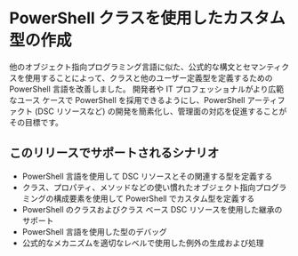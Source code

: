 # PowerShell クラスを使用したカスタム型の作成

他のオブジェクト指向プログラミング言語に似た、公式的な構文とセマンティクスを使用することによって、クラスと他のユーザー定義型を定義するための PowerShell 言語を改善しました。 開発者や IT プロフェッショナルがより広範なユース ケースで PowerShell を採用できるようにし、PowerShell アーティファクト (DSC リソースなど) の開発を簡素化し、管理面の対応を促進することがその目標です。

## このリリースでサポートされるシナリオ

-   PowerShell 言語を使用して DSC リソースとその関連する型を定義する
-   クラス、プロパティ、メソッドなどの使い慣れたオブジェクト指向プログラミングの構成要素を使用して PowerShell でカスタム型を定義する
-   PowerShell のクラスおよびクラス ベース DSC リソースを使用した継承のサポート
-   PowerShell 言語を使用した型のデバッグ
-   公式的なメカニズムを適切なレベルで使用した例外の生成および処理

<!--HONumber=Aug16_HO3-->


